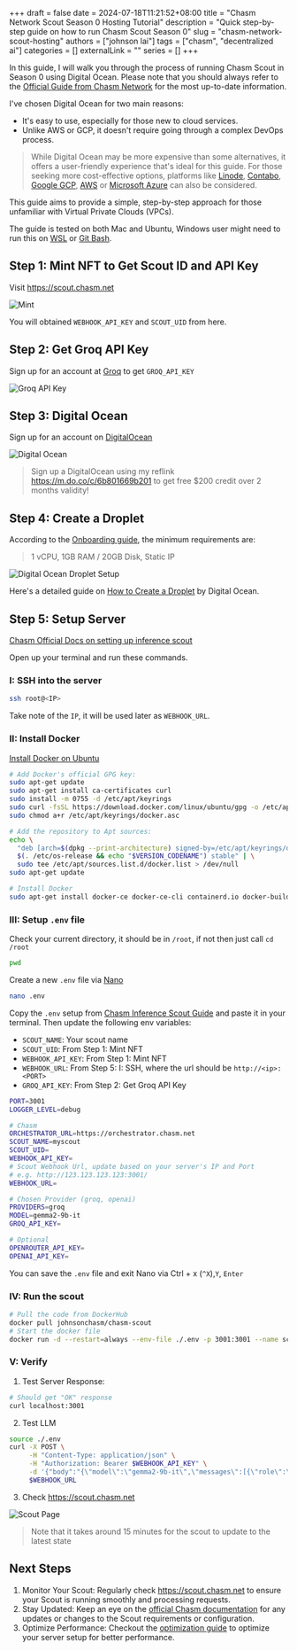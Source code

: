 +++ 
draft = false
date = 2024-07-18T11:21:52+08:00
title = "Chasm Network Scout Season 0 Hosting Tutorial"
description = "Quick step-by-step guide on how to run Chasm Scout Season 0"
slug = "chasm-network-scout-hosting"
authors = ["johnson lai"]
tags = ["chasm", "decentralized ai"]
categories = []
externalLink = ""
series = []
+++

In this guide, I will walk you through the process of running Chasm Scout in Season 0 using Digital Ocean. Please note that you should always refer to the [Official Guide from Chasm Network](https://network-docs.chasm.net/)  for the most up-to-date information.

I've chosen Digital Ocean for two main reasons:
- It's easy to use, especially for those new to cloud services.
- Unlike AWS or GCP, it doesn't require going through a complex DevOps process.

> While Digital Ocean may be more expensive than some alternatives, it offers a user-friendly experience that's ideal for this guide. For those seeking more cost-effective options, platforms like [Linode](https://www.linode.com/), [Contabo](https://contabo.com/), [Google GCP](https://cloud.google.com), [AWS](https://aws.amazon.com/) or [Microsoft Azure](https://azure.microsoft.com/en-us) can also be considered.

This guide aims to provide a simple, step-by-step approach for those unfamiliar with Virtual Private Clouds (VPCs).

The guide is tested on both Mac and Ubuntu, Windows user might need to run this on [WSL](https://learn.microsoft.com/en-us/windows/wsl/install) or [Git Bash](https://git-scm.com/downloads).

## Step 1: Mint NFT to Get Scout ID and API Key

Visit https://scout.chasm.net

![Mint](/images/chasm-scout/mint.gif)

You will obtained `WEBHOOK_API_KEY` and `SCOUT_UID` from here.

## Step 2: Get Groq API Key

Sign up for an account at [Groq](https://console.groq.com/keys) to get `GROQ_API_KEY`

![Groq API Key](/images/chasm-scout/groq.gif)

## Step 3: Digital Ocean

Sign up for an account on [DigitalOcean](https://www.digitalocean.com/)

![Digital Ocean](/images/chasm-scout/digitalocean.png)

> Sign up a DigitalOcean using my reflink https://m.do.co/c/6b801669b201 to get free $200 credit over 2 months validity!

## Step 4: Create a Droplet

According to the [Onboarding guide](https://network-docs.chasm.net/chasm-scout-season-0/onboarding-to-season-0), the minimum requirements are:

> 1 vCPU, 1GB RAM / 20GB Disk, Static IP

![Digital Ocean Droplet Setup](/images/chasm-scout/do.gif)

Here's a detailed guide on [How to Create a Droplet](https://docs.digitalocean.com/products/droplets/how-to/create/) by Digital Ocean.

## Step 5: Setup Server

[Chasm Official Docs on setting up inference scout](https://network-docs.chasm.net/chasm-scout-season-0/chasm-inference-scout-setup-guide)

Open up your terminal and run these commands.

### I: SSH into the server

```sh
ssh root@<IP>
```

Take note of the `IP`, it will be used later as `WEBHOOK_URL`.

### II: Install Docker

[Install Docker on Ubuntu](https://docs.docker.com/engine/install/ubuntu/)

```sh
# Add Docker's official GPG key:
sudo apt-get update
sudo apt-get install ca-certificates curl
sudo install -m 0755 -d /etc/apt/keyrings
sudo curl -fsSL https://download.docker.com/linux/ubuntu/gpg -o /etc/apt/keyrings/docker.asc
sudo chmod a+r /etc/apt/keyrings/docker.asc

# Add the repository to Apt sources:
echo \
  "deb [arch=$(dpkg --print-architecture) signed-by=/etc/apt/keyrings/docker.asc] https://download.docker.com/linux/ubuntu \
  $(. /etc/os-release && echo "$VERSION_CODENAME") stable" | \
  sudo tee /etc/apt/sources.list.d/docker.list > /dev/null
sudo apt-get update

# Install Docker
sudo apt-get install docker-ce docker-ce-cli containerd.io docker-buildx-plugin docker-compose-plugin
```

### III: Setup `.env` file

Check your current directory, it should be in `/root`, if not then just call `cd /root`

```sh
pwd
```

Create a new `.env` file via [Nano](https://www.howtogeek.com/42980/the-beginners-guide-to-nano-the-linux-command-line-text-editor/)

```sh
nano .env
```

Copy the `.env` setup from [Chasm Inference Scout Guide](https://network-docs.chasm.net/chasm-scout-season-0/chasm-inference-scout-setup-guide#software-requirements) and paste it in your terminal. Then update the following env variables:
- `SCOUT_NAME`: Your scout name
- `SCOUT_UID`: From Step 1: Mint NFT
- `WEBHOOK_API_KEY`: From Step 1: Mint NFT
- `WEBHOOK_URL`: From Step 5: I: SSH, where the url should be `http://<ip>:<PORT>`
- `GROQ_API_KEY`: From Step 2: Get Groq API Key

```sh
PORT=3001
LOGGER_LEVEL=debug

# Chasm
ORCHESTRATOR_URL=https://orchestrator.chasm.net
SCOUT_NAME=myscout
SCOUT_UID=
WEBHOOK_API_KEY=
# Scout Webhook Url, update based on your server's IP and Port
# e.g. http://123.123.123.123:3001/
WEBHOOK_URL=

# Chosen Provider (groq, openai)
PROVIDERS=groq
MODEL=gemma2-9b-it
GROQ_API_KEY=

# Optional
OPENROUTER_API_KEY=
OPENAI_API_KEY=
```

You can save the `.env` file and exit Nano via Ctrl + x (`^X`),`Y`, `Enter`

### IV: Run the scout

```sh
# Pull the code from DockerHub
docker pull johnsonchasm/chasm-scout
# Start the docker file
docker run -d --restart=always --env-file ./.env -p 3001:3001 --name scout johnsonchasm/chasm-scout
```

### V: Verify

1. Test Server Response:

```sh
# Should get "OK" response
curl localhost:3001
```

2. Test LLM

```sh
source ./.env
curl -X POST \
     -H "Content-Type: application/json" \
     -H "Authorization: Bearer $WEBHOOK_API_KEY" \
     -d '{"body":"{\"model\":\"gemma2-9b-it\",\"messages\":[{\"role\":\"system\",\"content\":\"You are a helpful assistant.\"}]}"}' \
     $WEBHOOK_URL
```

3. Check https://scout.chasm.net

![Scout Page](/images/chasm-scout/scout_page.jpeg)

> Note that it takes around 15 minutes for the scout to update to the latest state


## Next Steps

1. Monitor Your Scout: Regularly check https://scout.chasm.net to ensure your Scout is running smoothly and processing requests.
2. Stay Updated: Keep an eye on the [official Chasm documentation](https://network-docs.chasm.net/) for any updates or changes to the Scout requirements or configuration.
3. Optimize Performance: Checkout the [optimization guide](https://network-docs.chasm.net/chasm-scout-season-0/competitive-scout-optimization) to optimize your server setup for better performance. 